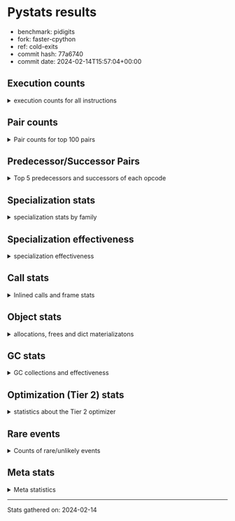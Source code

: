 
# Pystats results

- benchmark: pidigits
- fork: faster-cpython
- ref: cold-exits
- commit hash: 77a6740
- commit date: 2024-02-14T15:57:04+00:00

## Execution counts

<details>
<summary> execution counts for all instructions </summary>

|Name | Count | Self | Cumulative | Miss ratio | 
|---|---:|---:|---:|---:|
| LOAD_CONST | 2,658,400 | 28.3% | 28.3% |  |
| LOAD_FAST | 1,608,300 | 17.1% | 45.4% |  |
| BINARY_OP_MULTIPLY_INT | 1,074,560 | 11.4% | 56.9% |  |
| BINARY_OP_ADD_INT | 1,069,480 | 11.4% | 68.3% |  |
| RESUME_CHECK | 694,300 | 7.4% | 75.7% |  |
| INTERPRETER_EXIT | 690,880 | 7.4% | 83.0% |  |
| RETURN_VALUE | 534,460 | 5.7% | 88.7% |  |
| BUILD_TUPLE | 532,440 | 5.7% | 94.4% |  |
| ENTER_EXECUTOR | 160,700 | 1.7% | 96.1% |  |
| POP_TOP | 160,160 | 1.7% | 97.8% |  |
| YIELD_VALUE | 160,000 | 1.7% | 99.5% |  |
| LOAD_FAST_LOAD_FAST | 12,740 | 0.1% | 99.6% |  |
| STORE_FAST_STORE_FAST | 9,200 | 0.1% | 99.7% |  |
| UNPACK_SEQUENCE_TUPLE | 4,540 | 0.0% | 99.8% |  |
| LOAD_GLOBAL_MODULE | 3,660 | 0.0% | 99.8% |  |
| CALL_PY_EXACT_ARGS | 3,420 | 0.0% | 99.9% |  |
| BINARY_OP | 3,140 | 0.0% | 99.9% |  |
| STORE_FAST | 2,780 | 0.0% | 99.9% |  |
| POP_JUMP_IF_FALSE | 1,200 | 0.0% | 99.9% |  |
| COMPARE_OP_INT | 1,140 | 0.0% | 99.9% |  |
| CALL | 1,040 | 0.0% | 100.0% |  |
| LOAD_GLOBAL_BUILTIN | 820 | 0.0% | 100.0% |  |
| CALL_BUILTIN_FAST | 700 | 0.0% | 100.0% |  |
| JUMP_BACKWARD | 680 | 0.0% | 100.0% |  |
| LOAD_GLOBAL | 600 | 0.0% | 100.0% |  |
| PUSH_NULL | 400 | 0.0% | 100.0% |  |
| NOP | 160 | 0.0% | 100.0% |  |
| LOAD_DEREF | 160 | 0.0% | 100.0% |  |
| RESUME | 160 | 0.0% | 100.0% |  |
| COMPARE_OP | 120 | 0.0% | 100.0% |  |
| UNPACK_SEQUENCE | 120 | 0.0% | 100.0% |  |
| CALL_BUILTIN_CLASS | 120 | 0.0% | 100.0% |  |
| LOAD_ATTR_MODULE | 120 | 0.0% | 100.0% |  |
| MAKE_FUNCTION | 80 | 0.0% | 100.0% |  |
| RETURN_GENERATOR | 80 | 0.0% | 100.0% |  |
| CALL_FUNCTION_EX | 80 | 0.0% | 100.0% |  |
| COPY_FREE_VARS | 80 | 0.0% | 100.0% |  |
| LOAD_ATTR | 80 | 0.0% | 100.0% |  |
| BINARY_OP_SUBTRACT_FLOAT | 60 | 0.0% | 100.0% |  |


</details>

## Pair counts

<details>
<summary> Pair counts for top 100 pairs </summary>

|Pair | Count | Self | Cumulative | 
|---|---:|---:|---:|
| LOAD_CONST LOAD_FAST | 1,062,060 | 11.3% | 11.3% |
| BINARY_OP_MULTIPLY_INT LOAD_CONST | 1,062,000 | 11.3% | 22.6% |
| LOAD_FAST BINARY_OP_MULTIPLY_INT | 1,061,940 | 11.3% | 33.9% |
| LOAD_CONST BINARY_OP_ADD_INT | 1,061,520 | 11.3% | 45.2% |
| CACHE RESUME_CHECK | 690,740 | 7.4% | 52.6% |
| RESUME_CHECK LOAD_FAST | 534,160 | 5.7% | 58.3% |
| LOAD_FAST LOAD_CONST | 533,120 | 5.7% | 63.9% |
| BUILD_TUPLE RETURN_VALUE | 531,980 | 5.7% | 69.6% |
| BINARY_OP_ADD_INT BUILD_TUPLE | 531,940 | 5.7% | 75.3% |
| LOAD_CONST LOAD_CONST | 531,720 | 5.7% | 80.9% |
| RETURN_VALUE INTERPRETER_EXIT | 530,880 | 5.7% | 86.6% |
| BINARY_OP_ADD_INT LOAD_CONST | 530,780 | 5.7% | 92.2% |
| YIELD_VALUE INTERPRETER_EXIT | 160,000 | 1.7% | 93.9% |
| RESUME_CHECK POP_TOP | 159,900 | 1.7% | 95.7% |
| POP_TOP ENTER_EXECUTOR | 159,580 | 1.7% | 97.4% |
| ENTER_EXECUTOR YIELD_VALUE | 159,540 | 1.7% | 99.0% |
| LOAD_FAST_LOAD_FAST BINARY_OP_MULTIPLY_INT | 12,380 | 0.1% | 99.2% |
| BINARY_OP_MULTIPLY_INT LOAD_FAST_LOAD_FAST | 4,640 | 0.0% | 99.2% |
| STORE_FAST_STORE_FAST STORE_FAST_STORE_FAST | 4,600 | 0.0% | 99.3% |
| BINARY_OP_ADD_INT LOAD_FAST_LOAD_FAST | 4,540 | 0.0% | 99.3% |
| UNPACK_SEQUENCE_TUPLE STORE_FAST_STORE_FAST | 4,540 | 0.0% | 99.4% |
| LOAD_FAST UNPACK_SEQUENCE_TUPLE | 4,480 | 0.0% | 99.4% |
| BINARY_OP_MULTIPLY_INT LOAD_FAST | 4,440 | 0.0% | 99.5% |
| LOAD_FAST BINARY_OP_ADD_INT | 4,400 | 0.0% | 99.5% |
| STORE_FAST_STORE_FAST LOAD_FAST_LOAD_FAST | 3,420 | 0.0% | 99.6% |
| BINARY_OP_MULTIPLY_INT BINARY_OP_ADD_INT | 3,420 | 0.0% | 99.6% |
| CALL_PY_EXACT_ARGS RESUME_CHECK | 3,360 | 0.0% | 99.6% |
| LOAD_GLOBAL_MODULE LOAD_FAST | 2,860 | 0.0% | 99.7% |
| RETURN_VALUE STORE_FAST | 2,380 | 0.0% | 99.7% |
| BINARY_OP RETURN_VALUE | 2,240 | 0.0% | 99.7% |
| BINARY_OP_ADD_INT BINARY_OP | 2,220 | 0.0% | 99.7% |
| LOAD_CONST CALL_PY_EXACT_ARGS | 2,080 | 0.0% | 99.8% |
| STORE_FAST LOAD_FAST | 1,820 | 0.0% | 99.8% |
| STORE_FAST_STORE_FAST LOAD_FAST | 1,180 | 0.0% | 99.8% |
| COMPARE_OP_INT POP_JUMP_IF_FALSE | 1,140 | 0.0% | 99.8% |
| RETURN_VALUE COMPARE_OP_INT | 1,040 | 0.0% | 99.8% |
| LOAD_FAST LOAD_GLOBAL_MODULE | 1,040 | 0.0% | 99.8% |
| ENTER_EXECUTOR ENTER_EXECUTOR | 880 | 0.0% | 99.8% |
| STORE_FAST LOAD_GLOBAL_MODULE | 720 | 0.0% | 99.8% |
| LOAD_GLOBAL_BUILTIN LOAD_FAST | 700 | 0.0% | 99.8% |
| LOAD_FAST CALL_BUILTIN_FAST | 680 | 0.0% | 99.8% |
| LOAD_FAST LOAD_GLOBAL_BUILTIN | 680 | 0.0% | 99.9% |
| CALL_BUILTIN_FAST CALL_PY_EXACT_ARGS | 680 | 0.0% | 99.9% |
| JUMP_BACKWARD LOAD_GLOBAL_MODULE | 640 | 0.0% | 99.9% |
| LOAD_GLOBAL_MODULE LOAD_CONST | 500 | 0.0% | 99.9% |
| POP_JUMP_IF_FALSE LOAD_GLOBAL_MODULE | 480 | 0.0% | 99.9% |
| BUILD_TUPLE LOAD_FAST | 460 | 0.0% | 99.9% |
| LOAD_CONST BUILD_TUPLE | 460 | 0.0% | 99.9% |
| LOAD_FAST YIELD_VALUE | 460 | 0.0% | 99.9% |
| LOAD_FAST CALL_PY_EXACT_ARGS | 420 | 0.0% | 99.9% |
| LOAD_FAST_LOAD_FAST BINARY_OP | 360 | 0.0% | 99.9% |
| POP_TOP JUMP_BACKWARD | 340 | 0.0% | 99.9% |
| POP_JUMP_IF_FALSE JUMP_BACKWARD | 340 | 0.0% | 99.9% |
| PUSH_NULL CALL | 320 | 0.0% | 99.9% |
| ENTER_EXECUTOR LOAD_GLOBAL_MODULE | 280 | 0.0% | 99.9% |
| BINARY_OP BINARY_OP_MULTIPLY_INT | 240 | 0.0% | 99.9% |
| LOAD_CONST CALL | 240 | 0.0% | 99.9% |
| LOAD_FAST PUSH_NULL | 240 | 0.0% | 99.9% |
| LOAD_FAST BINARY_OP | 240 | 0.0% | 99.9% |
| LOAD_GLOBAL LOAD_GLOBAL_MODULE | 240 | 0.0% | 99.9% |
| CALL CALL | 220 | 0.0% | 99.9% |
| POP_JUMP_IF_FALSE ENTER_EXECUTOR | 220 | 0.0% | 99.9% |
| BINARY_OP BINARY_OP | 180 | 0.0% | 99.9% |
| CALL POP_TOP | 160 | 0.0% | 99.9% |
| CALL CALL_PY_EXACT_ARGS | 160 | 0.0% | 99.9% |
| LOAD_FAST CALL | 160 | 0.0% | 99.9% |
| BINARY_OP LOAD_FAST_LOAD_FAST | 140 | 0.0% | 99.9% |
| BINARY_OP BINARY_OP_ADD_INT | 140 | 0.0% | 99.9% |
| CALL CALL_BUILTIN_CLASS | 120 | 0.0% | 99.9% |
| LOAD_FAST LOAD_GLOBAL | 120 | 0.0% | 99.9% |
| LOAD_FAST UNPACK_SEQUENCE | 120 | 0.0% | 99.9% |
| LOAD_GLOBAL LOAD_FAST | 120 | 0.0% | 100.0% |
| CALL_BUILTIN_CLASS RETURN_VALUE | 120 | 0.0% | 100.0% |
| CACHE POP_TOP | 80 | 0.0% | 100.0% |
| NOP LOAD_DEREF | 80 | 0.0% | 100.0% |
| POP_TOP NOP | 80 | 0.0% | 100.0% |
| POP_TOP LOAD_FAST | 80 | 0.0% | 100.0% |
| PUSH_NULL LOAD_FAST | 80 | 0.0% | 100.0% |
| RETURN_GENERATOR LOAD_FAST | 80 | 0.0% | 100.0% |
| RETURN_VALUE COMPARE_OP | 80 | 0.0% | 100.0% |
| BINARY_OP LOAD_CONST | 80 | 0.0% | 100.0% |
| CALL LOAD_FAST | 80 | 0.0% | 100.0% |
| CALL STORE_FAST | 80 | 0.0% | 100.0% |
| CALL RESUME_CHECK | 80 | 0.0% | 100.0% |
| CALL_FUNCTION_EX COPY_FREE_VARS | 80 | 0.0% | 100.0% |
| LOAD_CONST MAKE_FUNCTION | 80 | 0.0% | 100.0% |
| LOAD_CONST BINARY_OP | 80 | 0.0% | 100.0% |
| LOAD_CONST STORE_FAST | 80 | 0.0% | 100.0% |
| LOAD_DEREF PUSH_NULL | 80 | 0.0% | 100.0% |
| LOAD_DEREF STORE_FAST | 80 | 0.0% | 100.0% |
| LOAD_FAST RETURN_VALUE | 80 | 0.0% | 100.0% |
| LOAD_FAST CALL_FUNCTION_EX | 80 | 0.0% | 100.0% |
| POP_JUMP_IF_FALSE LOAD_FAST | 80 | 0.0% | 100.0% |
| POP_JUMP_IF_FALSE LOAD_GLOBAL | 80 | 0.0% | 100.0% |
| STORE_FAST NOP | 80 | 0.0% | 100.0% |
| STORE_FAST LOAD_DEREF | 80 | 0.0% | 100.0% |
| STORE_FAST LOAD_GLOBAL | 80 | 0.0% | 100.0% |
| LOAD_GLOBAL_MODULE CALL_PY_EXACT_ARGS | 80 | 0.0% | 100.0% |
| LOAD_GLOBAL_MODULE LOAD_ATTR_MODULE | 80 | 0.0% | 100.0% |
| RESUME_CHECK LOAD_GLOBAL_BUILTIN | 80 | 0.0% | 100.0% |


</details>

## Predecessor/Successor Pairs

<details>
<summary> Top 5 predecessors and successors of each opcode </summary>

### CACHE

<details>
<summary> Successors and predecessors for CACHE </summary>

|Successors | Count | Percentage | 
|---|---:|---:|
| RESUME_CHECK | 690,740 | 100.0% |
| POP_TOP | 80 | 0.0% |
| RESUME | 60 | 0.0% |


</details>

### INTERPRETER_EXIT

<details>
<summary> Successors and predecessors for INTERPRETER_EXIT </summary>

|Predecessors | Count | Percentage | 
|---|---:|---:|
| RETURN_VALUE | 530,880 | 76.8% |
| YIELD_VALUE | 160,000 | 23.2% |


</details>

### MAKE_FUNCTION

<details>
<summary> Successors and predecessors for MAKE_FUNCTION </summary>

|Predecessors | Count | Percentage | 
|---|---:|---:|
| LOAD_CONST | 80 | 100.0% |

|Successors | Count | Percentage | 
|---|---:|---:|
| LOAD_GLOBAL | 40 | 50.0% |
| LOAD_GLOBAL_MODULE | 40 | 50.0% |


</details>

### NOP

<details>
<summary> Successors and predecessors for NOP </summary>

|Predecessors | Count | Percentage | 
|---|---:|---:|
| POP_TOP | 80 | 50.0% |
| STORE_FAST | 80 | 50.0% |

|Successors | Count | Percentage | 
|---|---:|---:|
| LOAD_DEREF | 80 | 50.0% |
| LOAD_GLOBAL_MODULE | 60 | 37.5% |
| LOAD_GLOBAL | 20 | 12.5% |


</details>

### POP_TOP

<details>
<summary> Successors and predecessors for POP_TOP </summary>

|Predecessors | Count | Percentage | 
|---|---:|---:|
| RESUME_CHECK | 159,900 | 99.8% |
| CALL | 160 | 0.1% |
| CACHE | 80 | 0.0% |
| RESUME | 20 | 0.0% |

|Successors | Count | Percentage | 
|---|---:|---:|
| ENTER_EXECUTOR | 159,580 | 99.6% |
| JUMP_BACKWARD | 340 | 0.2% |
| NOP | 80 | 0.0% |
| LOAD_FAST | 80 | 0.0% |
| RESUME_CHECK | 60 | 0.0% |


</details>

### PUSH_NULL

<details>
<summary> Successors and predecessors for PUSH_NULL </summary>

|Predecessors | Count | Percentage | 
|---|---:|---:|
| LOAD_FAST | 240 | 60.0% |
| LOAD_DEREF | 80 | 20.0% |
| LOAD_ATTR_MODULE | 60 | 15.0% |
| LOAD_ATTR | 20 | 5.0% |

|Successors | Count | Percentage | 
|---|---:|---:|
| CALL | 320 | 80.0% |
| LOAD_FAST | 80 | 20.0% |


</details>

### RETURN_GENERATOR

<details>
<summary> Successors and predecessors for RETURN_GENERATOR </summary>

|Predecessors | Count | Percentage | 
|---|---:|---:|
| CALL_PY_EXACT_ARGS | 60 | 75.0% |
| CALL | 20 | 25.0% |

|Successors | Count | Percentage | 
|---|---:|---:|
| LOAD_FAST | 80 | 100.0% |


</details>

### RETURN_VALUE

<details>
<summary> Successors and predecessors for RETURN_VALUE </summary>

|Predecessors | Count | Percentage | 
|---|---:|---:|
| BUILD_TUPLE | 531,980 | 99.5% |
| BINARY_OP | 2,240 | 0.4% |
| CALL_BUILTIN_CLASS | 120 | 0.0% |
| LOAD_FAST | 80 | 0.0% |
| CALL | 40 | 0.0% |

|Successors | Count | Percentage | 
|---|---:|---:|
| INTERPRETER_EXIT | 530,880 | 99.3% |
| STORE_FAST | 2,380 | 0.4% |
| COMPARE_OP_INT | 1,040 | 0.2% |
| COMPARE_OP | 80 | 0.0% |
| LOAD_GLOBAL | 40 | 0.0% |


</details>

### BINARY_OP

<details>
<summary> Successors and predecessors for BINARY_OP </summary>

|Predecessors | Count | Percentage | 
|---|---:|---:|
| BINARY_OP_ADD_INT | 2,220 | 70.7% |
| LOAD_FAST_LOAD_FAST | 360 | 11.5% |
| LOAD_FAST | 240 | 7.6% |
| BINARY_OP | 180 | 5.7% |
| LOAD_CONST | 80 | 2.5% |

|Successors | Count | Percentage | 
|---|---:|---:|
| RETURN_VALUE | 2,240 | 71.3% |
| BINARY_OP_MULTIPLY_INT | 240 | 7.6% |
| BINARY_OP | 180 | 5.7% |
| LOAD_FAST_LOAD_FAST | 140 | 4.5% |
| BINARY_OP_ADD_INT | 140 | 4.5% |


</details>

### BUILD_TUPLE

<details>
<summary> Successors and predecessors for BUILD_TUPLE </summary>

|Predecessors | Count | Percentage | 
|---|---:|---:|
| BINARY_OP_ADD_INT | 531,940 | 99.9% |
| LOAD_CONST | 460 | 0.1% |
| BINARY_OP | 40 | 0.0% |

|Successors | Count | Percentage | 
|---|---:|---:|
| RETURN_VALUE | 531,980 | 99.9% |
| LOAD_FAST | 460 | 0.1% |


</details>

### CALL

<details>
<summary> Successors and predecessors for CALL </summary>

|Predecessors | Count | Percentage | 
|---|---:|---:|
| PUSH_NULL | 320 | 30.8% |
| LOAD_CONST | 240 | 23.1% |
| CALL | 220 | 21.2% |
| LOAD_FAST | 160 | 15.4% |
| LOAD_GLOBAL | 40 | 3.8% |

|Successors | Count | Percentage | 
|---|---:|---:|
| CALL | 220 | 21.2% |
| POP_TOP | 160 | 15.4% |
| CALL_PY_EXACT_ARGS | 160 | 15.4% |
| CALL_BUILTIN_CLASS | 120 | 11.5% |
| LOAD_FAST | 80 | 7.7% |


</details>

### CALL_FUNCTION_EX

<details>
<summary> Successors and predecessors for CALL_FUNCTION_EX </summary>

|Predecessors | Count | Percentage | 
|---|---:|---:|
| LOAD_FAST | 80 | 100.0% |

|Successors | Count | Percentage | 
|---|---:|---:|
| COPY_FREE_VARS | 80 | 100.0% |


</details>

### COMPARE_OP

<details>
<summary> Successors and predecessors for COMPARE_OP </summary>

|Predecessors | Count | Percentage | 
|---|---:|---:|
| RETURN_VALUE | 80 | 66.7% |
| LOAD_CONST | 40 | 33.3% |

|Successors | Count | Percentage | 
|---|---:|---:|
| POP_JUMP_IF_FALSE | 60 | 50.0% |
| COMPARE_OP_INT | 60 | 50.0% |


</details>

### COPY_FREE_VARS

<details>
<summary> Successors and predecessors for COPY_FREE_VARS </summary>

|Predecessors | Count | Percentage | 
|---|---:|---:|
| CALL_FUNCTION_EX | 80 | 100.0% |

|Successors | Count | Percentage | 
|---|---:|---:|
| RESUME_CHECK | 60 | 75.0% |
| RESUME | 20 | 25.0% |


</details>

### ENTER_EXECUTOR

<details>
<summary> Successors and predecessors for ENTER_EXECUTOR </summary>

|Predecessors | Count | Percentage | 
|---|---:|---:|
| POP_TOP | 159,580 | 99.3% |
| ENTER_EXECUTOR | 880 | 0.5% |
| POP_JUMP_IF_FALSE | 220 | 0.1% |
| JUMP_BACKWARD | 20 | 0.0% |

|Successors | Count | Percentage | 
|---|---:|---:|
| YIELD_VALUE | 159,540 | 99.3% |
| ENTER_EXECUTOR | 880 | 0.5% |
| LOAD_GLOBAL_MODULE | 280 | 0.2% |


</details>

### JUMP_BACKWARD

<details>
<summary> Successors and predecessors for JUMP_BACKWARD </summary>

|Predecessors | Count | Percentage | 
|---|---:|---:|
| POP_TOP | 340 | 50.0% |
| POP_JUMP_IF_FALSE | 340 | 50.0% |

|Successors | Count | Percentage | 
|---|---:|---:|
| LOAD_GLOBAL_MODULE | 640 | 94.1% |
| ENTER_EXECUTOR | 20 | 2.9% |
| LOAD_GLOBAL | 20 | 2.9% |


</details>

### LOAD_ATTR

<details>
<summary> Successors and predecessors for LOAD_ATTR </summary>

|Predecessors | Count | Percentage | 
|---|---:|---:|
| LOAD_GLOBAL | 40 | 50.0% |
| LOAD_GLOBAL_MODULE | 40 | 50.0% |

|Successors | Count | Percentage | 
|---|---:|---:|
| LOAD_ATTR_MODULE | 40 | 50.0% |
| PUSH_NULL | 20 | 25.0% |
| STORE_FAST | 20 | 25.0% |


</details>

### LOAD_CONST

<details>
<summary> Successors and predecessors for LOAD_CONST </summary>

|Predecessors | Count | Percentage | 
|---|---:|---:|
| BINARY_OP_MULTIPLY_INT | 1,062,000 | 39.9% |
| LOAD_FAST | 533,120 | 20.1% |
| LOAD_CONST | 531,720 | 20.0% |
| BINARY_OP_ADD_INT | 530,780 | 20.0% |
| LOAD_GLOBAL_MODULE | 500 | 0.0% |

|Successors | Count | Percentage | 
|---|---:|---:|
| LOAD_FAST | 1,062,060 | 40.0% |
| BINARY_OP_ADD_INT | 1,061,520 | 39.9% |
| LOAD_CONST | 531,720 | 20.0% |
| CALL_PY_EXACT_ARGS | 2,080 | 0.1% |
| BUILD_TUPLE | 460 | 0.0% |


</details>

### LOAD_DEREF

<details>
<summary> Successors and predecessors for LOAD_DEREF </summary>

|Predecessors | Count | Percentage | 
|---|---:|---:|
| NOP | 80 | 50.0% |
| STORE_FAST | 80 | 50.0% |

|Successors | Count | Percentage | 
|---|---:|---:|
| PUSH_NULL | 80 | 50.0% |
| STORE_FAST | 80 | 50.0% |


</details>

### LOAD_FAST

<details>
<summary> Successors and predecessors for LOAD_FAST </summary>

|Predecessors | Count | Percentage | 
|---|---:|---:|
| LOAD_CONST | 1,062,060 | 66.0% |
| RESUME_CHECK | 534,160 | 33.2% |
| BINARY_OP_MULTIPLY_INT | 4,440 | 0.3% |
| LOAD_GLOBAL_MODULE | 2,860 | 0.2% |
| STORE_FAST | 1,820 | 0.1% |

|Successors | Count | Percentage | 
|---|---:|---:|
| BINARY_OP_MULTIPLY_INT | 1,061,940 | 66.0% |
| LOAD_CONST | 533,120 | 33.1% |
| UNPACK_SEQUENCE_TUPLE | 4,480 | 0.3% |
| BINARY_OP_ADD_INT | 4,400 | 0.3% |
| LOAD_GLOBAL_MODULE | 1,040 | 0.1% |


</details>

### LOAD_FAST_LOAD_FAST

<details>
<summary> Successors and predecessors for LOAD_FAST_LOAD_FAST </summary>

|Predecessors | Count | Percentage | 
|---|---:|---:|
| BINARY_OP_MULTIPLY_INT | 4,640 | 36.4% |
| BINARY_OP_ADD_INT | 4,540 | 35.6% |
| STORE_FAST_STORE_FAST | 3,420 | 26.8% |
| BINARY_OP | 140 | 1.1% |

|Successors | Count | Percentage | 
|---|---:|---:|
| BINARY_OP_MULTIPLY_INT | 12,380 | 97.2% |
| BINARY_OP | 360 | 2.8% |


</details>

### LOAD_GLOBAL

<details>
<summary> Successors and predecessors for LOAD_GLOBAL </summary>

|Predecessors | Count | Percentage | 
|---|---:|---:|
| LOAD_FAST | 120 | 20.0% |
| POP_JUMP_IF_FALSE | 80 | 13.3% |
| STORE_FAST | 80 | 13.3% |
| RESUME | 60 | 10.0% |
| RESUME_CHECK | 60 | 10.0% |

|Successors | Count | Percentage | 
|---|---:|---:|
| LOAD_GLOBAL_MODULE | 240 | 40.0% |
| LOAD_FAST | 120 | 20.0% |
| LOAD_CONST | 60 | 10.0% |
| LOAD_GLOBAL_BUILTIN | 60 | 10.0% |
| CALL | 40 | 6.7% |


</details>

### POP_JUMP_IF_FALSE

<details>
<summary> Successors and predecessors for POP_JUMP_IF_FALSE </summary>

|Predecessors | Count | Percentage | 
|---|---:|---:|
| COMPARE_OP_INT | 1,140 | 95.0% |
| COMPARE_OP | 60 | 5.0% |

|Successors | Count | Percentage | 
|---|---:|---:|
| LOAD_GLOBAL_MODULE | 480 | 40.0% |
| JUMP_BACKWARD | 340 | 28.3% |
| ENTER_EXECUTOR | 220 | 18.3% |
| LOAD_FAST | 80 | 6.7% |
| LOAD_GLOBAL | 80 | 6.7% |


</details>

### STORE_FAST

<details>
<summary> Successors and predecessors for STORE_FAST </summary>

|Predecessors | Count | Percentage | 
|---|---:|---:|
| RETURN_VALUE | 2,380 | 85.6% |
| CALL | 80 | 2.9% |
| LOAD_CONST | 80 | 2.9% |
| LOAD_DEREF | 80 | 2.9% |
| BINARY_OP_SUBTRACT_FLOAT | 60 | 2.2% |

|Successors | Count | Percentage | 
|---|---:|---:|
| LOAD_FAST | 1,820 | 65.5% |
| LOAD_GLOBAL_MODULE | 720 | 25.9% |
| NOP | 80 | 2.9% |
| LOAD_DEREF | 80 | 2.9% |
| LOAD_GLOBAL | 80 | 2.9% |


</details>

### STORE_FAST_STORE_FAST

<details>
<summary> Successors and predecessors for STORE_FAST_STORE_FAST </summary>

|Predecessors | Count | Percentage | 
|---|---:|---:|
| STORE_FAST_STORE_FAST | 4,600 | 50.0% |
| UNPACK_SEQUENCE_TUPLE | 4,540 | 49.3% |
| UNPACK_SEQUENCE | 60 | 0.7% |

|Successors | Count | Percentage | 
|---|---:|---:|
| STORE_FAST_STORE_FAST | 4,600 | 50.0% |
| LOAD_FAST_LOAD_FAST | 3,420 | 37.2% |
| LOAD_FAST | 1,180 | 12.8% |


</details>

### UNPACK_SEQUENCE

<details>
<summary> Successors and predecessors for UNPACK_SEQUENCE </summary>

|Predecessors | Count | Percentage | 
|---|---:|---:|
| LOAD_FAST | 120 | 100.0% |

|Successors | Count | Percentage | 
|---|---:|---:|
| STORE_FAST_STORE_FAST | 60 | 50.0% |
| UNPACK_SEQUENCE_TUPLE | 60 | 50.0% |


</details>

### YIELD_VALUE

<details>
<summary> Successors and predecessors for YIELD_VALUE </summary>

|Predecessors | Count | Percentage | 
|---|---:|---:|
| ENTER_EXECUTOR | 159,540 | 99.7% |
| LOAD_FAST | 460 | 0.3% |

|Successors | Count | Percentage | 
|---|---:|---:|
| INTERPRETER_EXIT | 160,000 | 100.0% |


</details>

### RESUME

<details>
<summary> Successors and predecessors for RESUME </summary>

|Predecessors | Count | Percentage | 
|---|---:|---:|
| CACHE | 60 | 37.5% |
| CALL | 60 | 37.5% |
| POP_TOP | 20 | 12.5% |
| COPY_FREE_VARS | 20 | 12.5% |

|Successors | Count | Percentage | 
|---|---:|---:|
| LOAD_FAST | 60 | 37.5% |
| LOAD_GLOBAL | 60 | 37.5% |
| POP_TOP | 20 | 12.5% |
| LOAD_CONST | 20 | 12.5% |


</details>

### BINARY_OP_ADD_INT

<details>
<summary> Successors and predecessors for BINARY_OP_ADD_INT </summary>

|Predecessors | Count | Percentage | 
|---|---:|---:|
| LOAD_CONST | 1,061,520 | 99.3% |
| LOAD_FAST | 4,400 | 0.4% |
| BINARY_OP_MULTIPLY_INT | 3,420 | 0.3% |
| BINARY_OP | 140 | 0.0% |

|Successors | Count | Percentage | 
|---|---:|---:|
| BUILD_TUPLE | 531,940 | 49.7% |
| LOAD_CONST | 530,780 | 49.6% |
| LOAD_FAST_LOAD_FAST | 4,540 | 0.4% |
| BINARY_OP | 2,220 | 0.2% |


</details>

### BINARY_OP_MULTIPLY_INT

<details>
<summary> Successors and predecessors for BINARY_OP_MULTIPLY_INT </summary>

|Predecessors | Count | Percentage | 
|---|---:|---:|
| LOAD_FAST | 1,061,940 | 98.8% |
| LOAD_FAST_LOAD_FAST | 12,380 | 1.2% |
| BINARY_OP | 240 | 0.0% |

|Successors | Count | Percentage | 
|---|---:|---:|
| LOAD_CONST | 1,062,000 | 98.8% |
| LOAD_FAST_LOAD_FAST | 4,640 | 0.4% |
| LOAD_FAST | 4,440 | 0.4% |
| BINARY_OP_ADD_INT | 3,420 | 0.3% |
| BINARY_OP | 60 | 0.0% |


</details>

### BINARY_OP_SUBTRACT_FLOAT

<details>
<summary> Successors and predecessors for BINARY_OP_SUBTRACT_FLOAT </summary>

|Predecessors | Count | Percentage | 
|---|---:|---:|
| LOAD_FAST | 40 | 66.7% |
| BINARY_OP | 20 | 33.3% |

|Successors | Count | Percentage | 
|---|---:|---:|
| STORE_FAST | 60 | 100.0% |


</details>

### CALL_BUILTIN_CLASS

<details>
<summary> Successors and predecessors for CALL_BUILTIN_CLASS </summary>

|Predecessors | Count | Percentage | 
|---|---:|---:|
| CALL | 120 | 100.0% |

|Successors | Count | Percentage | 
|---|---:|---:|
| RETURN_VALUE | 120 | 100.0% |


</details>

### CALL_BUILTIN_FAST

<details>
<summary> Successors and predecessors for CALL_BUILTIN_FAST </summary>

|Predecessors | Count | Percentage | 
|---|---:|---:|
| LOAD_FAST | 680 | 97.1% |
| CALL | 20 | 2.9% |

|Successors | Count | Percentage | 
|---|---:|---:|
| CALL_PY_EXACT_ARGS | 680 | 97.1% |
| CALL | 20 | 2.9% |


</details>

### CALL_PY_EXACT_ARGS

<details>
<summary> Successors and predecessors for CALL_PY_EXACT_ARGS </summary>

|Predecessors | Count | Percentage | 
|---|---:|---:|
| LOAD_CONST | 2,080 | 60.8% |
| CALL_BUILTIN_FAST | 680 | 19.9% |
| LOAD_FAST | 420 | 12.3% |
| CALL | 160 | 4.7% |
| LOAD_GLOBAL_MODULE | 80 | 2.3% |

|Successors | Count | Percentage | 
|---|---:|---:|
| RESUME_CHECK | 3,360 | 98.2% |
| RETURN_GENERATOR | 60 | 1.8% |


</details>

### COMPARE_OP_INT

<details>
<summary> Successors and predecessors for COMPARE_OP_INT </summary>

|Predecessors | Count | Percentage | 
|---|---:|---:|
| RETURN_VALUE | 1,040 | 91.2% |
| COMPARE_OP | 60 | 5.3% |
| LOAD_CONST | 40 | 3.5% |

|Successors | Count | Percentage | 
|---|---:|---:|
| POP_JUMP_IF_FALSE | 1,140 | 100.0% |


</details>

### LOAD_ATTR_MODULE

<details>
<summary> Successors and predecessors for LOAD_ATTR_MODULE </summary>

|Predecessors | Count | Percentage | 
|---|---:|---:|
| LOAD_GLOBAL_MODULE | 80 | 66.7% |
| LOAD_ATTR | 40 | 33.3% |

|Successors | Count | Percentage | 
|---|---:|---:|
| PUSH_NULL | 60 | 50.0% |
| STORE_FAST | 60 | 50.0% |


</details>

### LOAD_GLOBAL_BUILTIN

<details>
<summary> Successors and predecessors for LOAD_GLOBAL_BUILTIN </summary>

|Predecessors | Count | Percentage | 
|---|---:|---:|
| LOAD_FAST | 680 | 82.9% |
| RESUME_CHECK | 80 | 9.8% |
| LOAD_GLOBAL | 60 | 7.3% |

|Successors | Count | Percentage | 
|---|---:|---:|
| LOAD_FAST | 700 | 85.4% |
| LOAD_CONST | 60 | 7.3% |
| LOAD_GLOBAL_MODULE | 40 | 4.9% |
| LOAD_GLOBAL | 20 | 2.4% |


</details>

### LOAD_GLOBAL_MODULE

<details>
<summary> Successors and predecessors for LOAD_GLOBAL_MODULE </summary>

|Predecessors | Count | Percentage | 
|---|---:|---:|
| LOAD_FAST | 1,040 | 28.4% |
| STORE_FAST | 720 | 19.7% |
| JUMP_BACKWARD | 640 | 17.5% |
| POP_JUMP_IF_FALSE | 480 | 13.1% |
| ENTER_EXECUTOR | 280 | 7.7% |

|Successors | Count | Percentage | 
|---|---:|---:|
| LOAD_FAST | 2,860 | 78.1% |
| LOAD_CONST | 500 | 13.7% |
| CALL_PY_EXACT_ARGS | 80 | 2.2% |
| LOAD_ATTR_MODULE | 80 | 2.2% |
| CALL | 40 | 1.1% |


</details>

### RESUME_CHECK

<details>
<summary> Successors and predecessors for RESUME_CHECK </summary>

|Predecessors | Count | Percentage | 
|---|---:|---:|
| CACHE | 690,740 | 99.5% |
| CALL_PY_EXACT_ARGS | 3,360 | 0.5% |
| CALL | 80 | 0.0% |
| POP_TOP | 60 | 0.0% |
| COPY_FREE_VARS | 60 | 0.0% |

|Successors | Count | Percentage | 
|---|---:|---:|
| LOAD_FAST | 534,160 | 76.9% |
| POP_TOP | 159,900 | 23.0% |
| LOAD_GLOBAL_BUILTIN | 80 | 0.0% |
| LOAD_CONST | 60 | 0.0% |
| LOAD_GLOBAL | 60 | 0.0% |


</details>

### UNPACK_SEQUENCE_TUPLE

<details>
<summary> Successors and predecessors for UNPACK_SEQUENCE_TUPLE </summary>

|Predecessors | Count | Percentage | 
|---|---:|---:|
| LOAD_FAST | 4,480 | 98.7% |
| UNPACK_SEQUENCE | 60 | 1.3% |

|Successors | Count | Percentage | 
|---|---:|---:|
| STORE_FAST_STORE_FAST | 4,540 | 100.0% |


</details>


</details>

## Specialization stats

<details>
<summary> specialization stats by family </summary>

### BINARY_OP

<details>
<summary> specialization stats for BINARY_OP family </summary>

|Kind | Count | Ratio | 
|---|---:|---:|
|     deferred | 2,640 | 0.1% |
|          hit | 2,144,100 | 99.9% |

| | Count | Ratio | 
|---|---:|---:|
| Success | 400 | 80.0% |
| Failure | 100 | 20.0% |

|Failure kind | Count | Ratio | 
|---|---:|---:|
| floor divide | 100 | 100.0% |


</details>

### CALL

<details>
<summary> specialization stats for CALL family </summary>

|Kind | Count | Ratio | 
|---|---:|---:|
|     deferred | 700 | 13.3% |
|          hit | 4,240 | 80.3% |

| | Count | Ratio | 
|---|---:|---:|
| Success | 220 | 64.7% |
| Failure | 120 | 35.3% |

|Failure kind | Count | Ratio | 
|---|---:|---:|
| cfunc noargs | 60 | 50.0% |
| class no vectorcall | 40 | 33.3% |
| other | 20 | 16.7% |


</details>

### COMPARE_OP

<details>
<summary> specialization stats for COMPARE_OP family </summary>

|Kind | Count | Ratio | 
|---|---:|---:|
|     deferred | 60 | 4.8% |
|          hit | 1,140 | 90.5% |

| | Count | Ratio | 
|---|---:|---:|
| Success | 60 | 100.0% |
| Failure | 0 | 0.0% |


</details>

### LOAD_ATTR

<details>
<summary> specialization stats for LOAD_ATTR family </summary>

|Kind | Count | Ratio | 
|---|---:|---:|
|     deferred | 40 | 20.0% |
|          hit | 120 | 60.0% |

| | Count | Ratio | 
|---|---:|---:|
| Success | 40 | 100.0% |
| Failure | 0 | 0.0% |


</details>

### LOAD_GLOBAL

<details>
<summary> specialization stats for LOAD_GLOBAL family </summary>

|Kind | Count | Ratio | 
|---|---:|---:|
|     deferred | 300 | 5.9% |
|          hit | 4,480 | 88.2% |

| | Count | Ratio | 
|---|---:|---:|
| Success | 300 | 100.0% |
| Failure | 0 | 0.0% |


</details>

### POP_JUMP_IF_FALSE

<details>
<summary> specialization stats for POP_JUMP_IF_FALSE family </summary>


</details>

### UNPACK_SEQUENCE

<details>
<summary> specialization stats for UNPACK_SEQUENCE family </summary>

|Kind | Count | Ratio | 
|---|---:|---:|
|     deferred | 60 | 1.3% |
|          hit | 4,540 | 97.4% |

| | Count | Ratio | 
|---|---:|---:|
| Success | 60 | 100.0% |
| Failure | 0 | 0.0% |


</details>


</details>

## Specialization effectiveness

<details>
<summary> specialization effectiveness </summary>

|Instructions | Count | Ratio | 
|---|---:|---:|
| Basic | 6,531,940 | 69.6% |
| Not specialized | 6,300 | 0.1% |
| Specialized hits | 2,852,920 | 30.4% |
| Specialized misses | 0 | 0.0% |

### Deferred by instruction

<details>
<summary> deferred by instruction </summary>

|Name | Count | Ratio | 
|---|---:|---:|
| BINARY_OP | 2,640 | 69.5% |
| CALL | 700 | 18.4% |
| LOAD_GLOBAL | 300 | 7.9% |
| COMPARE_OP | 60 | 1.6% |
| UNPACK_SEQUENCE | 60 | 1.6% |
| LOAD_ATTR | 40 | 1.1% |
| BINARY_SLICE | 0 | 0.0% |
| STORE_SLICE | 0 | 0.0% |
| CACHE | 0 | 0.0% |
| BINARY_SUBSCR | 0 | 0.0% |


</details>

### Misses by instruction

<details>
<summary> misses by instruction </summary>


</details>


</details>

## Call stats

<details>
<summary> Inlined calls and frame stats </summary>

| | Count | Ratio | 
|---|---:|---:|
| Calls to PyEval_EvalDefault | 690,880 | 99.5% |
| Calls to Python functions inlined | 3,660 | 0.5% |
| Calls via PyEval_EvalFrame (total) | 690,880 | 99.5% |
| Calls via PyEval_EvalFrame (vector) | 530,880 | 76.4% |
| Calls via PyEval_EvalFrame (generator) | 160,000 | 23.0% |
| Calls via PyEval_EvalFrame (legacy) | 0 | 0.0% |
| Calls via PyEval_EvalFrame (function vectorcall) | 530,880 | 76.4% |
| Calls via PyEval_EvalFrame (build class) | 0 | 0.0% |
| Calls via PyEval_EvalFrame (slot) | 0 | 0.0% |
| Calls via PyEval_EvalFrame (function ex) | 80 | 0.0% |
| Calls via PyEval_EvalFrame (api) | 0 | 0.0% |
| Calls via PyEval_EvalFrame (method) | 0 | 0.0% |
| Frame objects created | 0 | 0.0% |
| Frames pushed | 2,072,400 | 298.4% |


</details>

## Object stats

<details>
<summary> allocations, frees and dict materializatons </summary>

| | Count | Ratio | 
|---|---:|---:|
| Allocations from freelist | 1,382,000 | 8.5% |
| Frees to freelist | 1,382,020 |  |
| Allocations | 14,856,700 | 91.5% |
| Allocations to 512 bytes | 4,729,040 | 29.1% |
| Allocations to 4 kbytes | 3,817,160 | 23.5% |
| Allocations over 4 kbytes | 6,310,500 | 38.9% |
| Frees | 14,856,543 |  |
| New values | 0 |  |
| Interpreter increfs | 32,691,240 | 99.7% |
| Interpreter decrefs | 40,808,700 | 83.2% |
| Increfs | 102,120 | 0.3% |
| Decrefs | 8,223,063 | 16.8% |
| Materialize dict (on request) | 0 |  |
| Materialize dict (new key) | 0 |  |
| Materialize dict (too big) | 0 |  |
| Materialize dict (str subclass) | 0 |  |
| Dematerialize dict | 0 |  |
| Method cache hits | 20 |  |
| Method cache misses | 20 |  |
| Method cache collisions | 36 |  |
| Method cache dunder hits | 60 |  |
| Method cache dunder misses | 20 |  |


</details>

## GC stats

<details>
<summary> GC collections and effectiveness </summary>

|Generation | Collections | Objects collected | Object visits | 
|---:|---:|---:|---:|
| 0 | 0 | 0 | 0 |
| 1 | 0 | 0 | 0 |
| 2 | 0 | 0 | 0 |


</details>

## Optimization (Tier 2) stats

<details>
<summary> statistics about the Tier 2 optimizer </summary>

| | Count | Ratio | 
|---|---:|---:|
| Optimization attempts | 40 |  |
| Traces created | 60 | 150.0% |
| Trace stack overflow | 0 | 0.0% |
| Trace stack underflow | 0 | 0.0% |
| Trace too long | 0 | 0.0% |
| Trace too short | 4,980 | 12,450.0% |
| Inner loop found | 20 | 50.0% |
| Recursive call | 0 | 0.0% |
| Low confidence | 0 | 0.0% |
| Traces executed | 615,200 |  |
| Uops executed | 113,484,880 | 184.47 |

### Trace length histogram

<details>
<summary> trace length histogram </summary>

|Range | Count | Ratio | 
|---|---:|---:|
| <= 1 | 0 | 0.0% |
| <= 2 | 0 | 0.0% |
| <= 4 | 0 | 0.0% |
| <= 8 | 0 | 0.0% |
| <= 16 | 0 | 0.0% |
| <= 32 | 0 | 0.0% |
| <= 64 | 0 | 0.0% |
| <= 128 | 20 | 33.3% |
| <= 256 | 20 | 33.3% |
| <= 512 | 20 | 33.3% |


</details>

### Optimized trace length histogram

<details>
<summary> optimized trace length histogram </summary>

|Range | Count | Ratio | 
|---|---:|---:|
| <= 1 | 0 | 0.0% |
| <= 2 | 0 | 0.0% |
| <= 4 | 0 | 0.0% |
| <= 8 | 0 | 0.0% |
| <= 16 | 0 | 0.0% |
| <= 32 | 0 | 0.0% |
| <= 64 | 0 | 0.0% |
| <= 128 | 0 | 0.0% |
| <= 256 | 0 | 0.0% |
| <= 512 | 0 | 0.0% |
| <= 1,024 | 0 | 0.0% |
| <= 2,048 | 20 | 33.3% |
| <= 4,096 | 20 | 33.3% |
| <= 8,192 | 20 | 33.3% |


</details>

### Trace run length histogram

<details>
<summary> trace run length histogram </summary>

|Range | Count | Ratio | 
|---|---:|---:|
| <= 1 | 0 | 0.0% |
| <= 2 | 0 | 0.0% |
| <= 4 | 0 | 0.0% |
| <= 8 | 0 | 0.0% |
| <= 16 | 0 | 0.0% |
| <= 32 | 0 | 0.0% |
| <= 64 | 0 | 0.0% |
| <= 128 | 174,340 | 28.3% |
| <= 256 | 168,220 | 27.3% |
| <= 512 | 76,960 | 12.5% |
| <= 1,024 | 31,020 | 5.0% |
| <= 2,048 | 3,680 | 0.6% |
| <= 4,096 | 160 | 0.0% |


</details>

### Uop execution stats

<details>
<summary> uop execution stats </summary>

|Name | Count | Self | Cumulative | Miss ratio | 
|---|---:|---:|---:|---:|
| LOAD_FAST | 24,297,260 | 21.4% | 21.4% |  |
| _SET_IP | 18,409,580 | 16.2% | 37.6% |  |
| STORE_FAST | 12,413,700 | 10.9% | 48.6% |  |
| _GUARD_BOTH_INT | 11,193,940 | 9.9% | 58.4% |  |
| _BINARY_OP_MULTIPLY_INT | 7,745,600 | 6.8% | 65.3% |  |
| _BINARY_OP_ADD_INT | 4,827,580 | 4.3% | 69.5% |  |
| _CHECK_VALIDITY | 4,457,040 | 3.9% | 73.4% |  |
| UNPACK_SEQUENCE_TUPLE | 2,758,600 | 2.4% | 75.9% |  |
| _LOAD_CONST_INLINE_WITH_NULL | 2,439,520 | 2.1% | 78.0% |  |
| RESUME_CHECK | 2,068,980 | 1.8% | 79.8% |  |
| _POP_FRAME | 2,068,980 | 1.8% | 81.7% |  |
| _CHECK_FUNCTION_EXACT_ARGS | 2,068,980 | 1.8% | 83.5% |  |
| _CHECK_STACK_SPACE | 2,068,980 | 1.8% | 85.3% |  |
| _INIT_CALL_PY_EXACT_ARGS | 2,068,980 | 1.8% | 87.1% |  |
| _PUSH_FRAME | 2,068,980 | 1.8% | 89.0% |  |
| _SAVE_RETURN_OFFSET | 2,068,980 | 1.8% | 90.8% |  |
| _CHECK_VALIDITY_AND_SET_IP | 1,909,380 | 1.7% | 92.5% |  |
| _LOAD_CONST_INLINE_BORROW | 1,857,980 | 1.6% | 94.1% |  |
| _BINARY_OP | 1,379,360 | 1.2% | 95.3% |  |
| BUILD_TUPLE | 849,160 | 0.7% | 96.1% |  |
| _GUARD_IS_TRUE_POP | 689,680 | 0.6% | 96.7% | 23.2% |
| COMPARE_OP_INT | 689,680 | 0.6% | 97.3% |  |
| _CHECK_GLOBALS | 544,880 | 0.5% | 97.8% |  |
| CALL_BUILTIN_FAST | 530,080 | 0.5% | 98.2% |  |
| _CHECK_BUILTINS | 530,080 | 0.5% | 98.7% |  |
| _START_EXECUTOR | 454,380 | 0.4% | 99.1% |  |
| _EXIT_TRACE | 294,600 | 0.3% | 99.4% | 100.0% |
| _JUMP_TO_TOP | 250,040 | 0.2% | 99.6% |  |
| _COLD_EXIT | 160,820 | 0.1% | 99.7% |  |
| _LOAD_GLOBAL | 159,540 | 0.1% | 99.9% |  |
| _LOAD_CONST_INLINE | 159,540 | 0.1% | 100.0% |  |


</details>

### Unsupported opcodes

<details>
<summary> unsupported opcodes </summary>

|Opcode | Count | 
|---|---:|
| YIELD_VALUE | 5,000 |


</details>


</details>

## Rare events

<details>
<summary> Counts of rare/unlikely events </summary>

|Event | Count | 
|---|---:|
| set class | 0 |
| set bases | 0 |
| set eval frame func | 0 |
| builtin dict | 0 |
| func modification | 0 |
| watched dict modification | 0 |
| watched globals modification | 0 |


</details>

## Meta stats

<details>
<summary> Meta statistics </summary>

| | Count | 
|---|---:|
| Number of data files | 20 |


</details>

---
Stats gathered on: 2024-02-14
